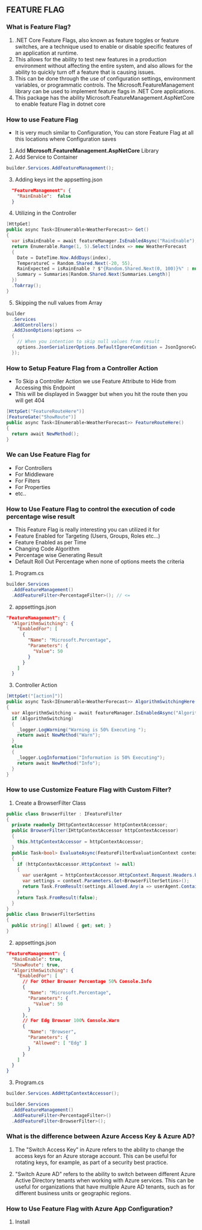 ## FEATURE FLAG

### What is Feature Flag?
1. .NET Core Feature Flags, also known as feature toggles or feature switches, are a technique used to enable or disable specific features of an application at runtime. 
2. This allows for the ability to test new features in a production environment without affecting the entire system, and also allows for the ability to quickly turn off a feature that is causing issues. 
3. This can be done through the use of configuration settings, environment variables, or programmatic controls. The Microsoft.FeatureManagement library can be used to implement feature flags in .NET Core applications.
4. This package has the ability Microsoft.FeatureManagement.AspNetCore to enable feature Flag in dotnet core

### How to use Feature Flag
- It is very much similar to Configuration, You can store Feature Flag at all this locations where Configuration saves
1. Add **Microsoft.FeatureManagement.AspNetCore** Library
2. Add Service to Container
```c#
builder.Services.AddFeatureManagement();
```
3. Adding keys int the appsetting.json
```json
  "FeatureManagement": {
    "RainEnable":  false
  }
```
4. Utilizing in the Controller
```c#
[HttpGet]
public async Task<IEnumerable<WeatherForecast>> Get()
{
  var isRainEnable = await featureManager.IsEnabledAsync("RainEnable");
  return Enumerable.Range(1, 5).Select(index => new WeatherForecast
  {
    Date = DateTime.Now.AddDays(index),
    TemperatureC = Random.Shared.Next(-20, 55),
    RainExpected = isRainEnable ? $"{Random.Shared.Next(0, 100)}%" : null,
    Summary = Summaries[Random.Shared.Next(Summaries.Length)]
  })
  .ToArray();
}
```
5. Skipping the null values from Array
```c#
builder
  .Services
  .AddControllers()
  .AddJsonOptions(options =>
  {
    // When you intention to skip null values from result
    options.JsonSerializerOptions.DefaultIgnoreCondition = JsonIgnoreCondition.WhenWritingNull;
  });
```

### How to Setup Feature Flag from a Controller Action
- To Skip a Controller Action we use Feature Attribute to Hide from Accessing this Endpoint
- This will be displayed in Swagger but when you hit the route then you will get 404
```c#
[HttpGet("FeatureRouteHere")]
[FeatureGate("ShowRoute")]
public async Task<IEnumerable<WeatherForecast>> FeatureRouteHere()
{
  return await NewMethod();
}
```

### We can Use Feature Flag for
- For Controllers
- For Middleware
- For Filters
- For Properties 
- etc..

### How to Use Feature Flag to control the execution of code percentage wise result
- This Feature Flag is really interesting you can utilized it for
- Feature Enabled for Targeting (Users, Groups, Roles etc...)
- Feature Enabled as per Time
- Changing Code Algorithm
- Percentage wise Generating Result
- Default Roll Out Percentage when none of options meets the criteria


1. Program.cs
```c#
builder.Services
  .AddFeatureManagement()
  .AddFeatureFilter<PercentageFilter>(); // <=
```
2. appsettings.json
```json
"FeatureManagement": {
  "AlgorithmSwitching": {
    "EnabledFor": [
      {
        "Name": "Microsoft.Percentage",
        "Parameters": {
          "Value": 50
        }
      }
    ]
  }
```
3. Controller Action
```c#
[HttpGet("[action]")]
public async Task<IEnumerable<WeatherForecast>> AlgorithmSwitchingHere()
{
  var AlgorithmSwitching = await featureManager.IsEnabledAsync("AlgorithmSwitching");
  if (AlgorithmSwitching)
  {
    _logger.LogWarning("Warning is 50% Executing ");
    return await NewMethod("Warn");
  }
  else
  {
    _logger.LogInformation("Information is 50% Executing");
    return await NewMethod("Info");
  }
}
```

### How to use Customize Feature Flag with Custom Filter?
1. Create a BrowserFilter Class
```c#
public class BrowserFilter : IFeatureFilter
{
  private readonly IHttpContextAccessor httpContextAccessor;
  public BrowserFilter(IHttpContextAccessor httpContextAccessor)
  {
    this.httpContextAccessor = httpContextAccessor;
  }
  public Task<bool> EvaluateAsync(FeatureFilterEvaluationContext context)
  {
    if (httpContextAccessor.HttpContext != null)
    {
      var userAgent = httpContextAccessor.HttpContext.Request.Headers.UserAgent.ToString();
      var settings = context.Parameters.Get<BrowserFilterSettins>();
      return Task.FromResult(settings.Allowed.Any(a => userAgent.Contains(a)));
    }
    return Task.FromResult(false);
  }
}
public class BrowserFilterSettins
{
  public string[] Allowed { get; set; }
}
```
2. appsettings.json
```json
"FeatureManagement": {
  "RainEnable": true,
  "ShowRoute": true,
  "AlgorithmSwitching": {
    "EnabledFor": [
      // For Other Browser Percentage 50% Console.Info
      {
        "Name": "Microsoft.Percentage",
        "Parameters": {
          "Value": 50
        }
      },
      // For Edg Browser 100% Console.Warn
      {
        "Name": "Browser",
        "Parameters": {
          "Allowed": [ "Edg" ]
        }
      }
    ]
  }
}
```
3. Program.cs
```c#
builder.Services.AddHttpContextAccessor();

builder.Services
  .AddFeatureManagement()
  .AddFeatureFilter<PercentageFilter>()
  .AddFeatureFilter<BrowserFilter>();
```

### What is the difference between Azure Access Key & Azure AD?
1. The "Switch Access Key" in Azure refers to the ability to change the access keys for an Azure storage account. This can be useful for rotating keys, for example, as part of a security best practice.

2. "Switch Azure AD" refers to the ability to switch between different Azure Active Directory tenants when working with Azure services. This can be useful for organizations that have multiple Azure AD tenants, such as for different business units or geographic regions.

### How to Use Feature Flag with Azure App Configuration?
1. Install
